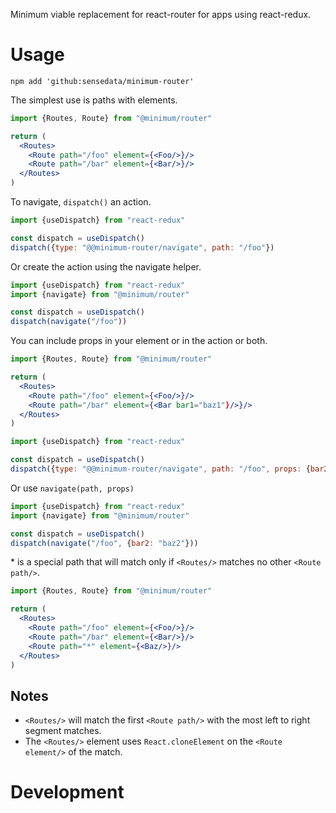 Minimum viable replacement for react-router for apps using react-redux.

# Usage

```
npm add 'github:sensedata/minimum-router'
```

The simplest use is paths with elements.

```jsx
import {Routes, Route} from "@minimum/router"

return (
  <Routes>
    <Route path="/foo" element={<Foo/>}/>
    <Route path="/bar" element={<Bar/>}/>
  </Routes>
)
```

To navigate, `dispatch()` an action.

```javascript
import {useDispatch} from "react-redux"

const dispatch = useDispatch()
dispatch({type: "@@minimum-router/navigate", path: "/foo"})
```

Or create the action using the navigate helper.

```javascript
import {useDispatch} from "react-redux"
import {navigate} from "@minimum/router"

const dispatch = useDispatch()
dispatch(navigate("/foo"))
```

You can include props in your element or in the action or both.

```jsx
import {Routes, Route} from "@minimum/router"

return (
  <Routes>
    <Route path="/foo" element={<Foo/>}/>
    <Route path="/bar" element={<Bar bar1="baz1"}/>}/>
  </Routes>
)
```

```javascript
import {useDispatch} from "react-redux"

const dispatch = useDispatch()
dispatch({type: "@@minimum-router/navigate", path: "/foo", props: {bar2: "baz2"}})
```

Or use `navigate(path, props)`

```javascript
import {useDispatch} from "react-redux"
import {navigate} from "@minimum/router"

const dispatch = useDispatch()
dispatch(navigate("/foo", {bar2: "baz2"}))
```

\* is a special path that will match only if `<Routes/>` matches no other `<Route path/>`.

```jsx
import {Routes, Route} from "@minimum/router"

return (
  <Routes>
    <Route path="/foo" element={<Foo/>}/>
    <Route path="/bar" element={<Bar/>}/>
    <Route path="*" element={<Baz/>}/>
  </Routes>
)
```

## Notes

* `<Routes/>` will match the first `<Route path/>` with the most left to right segment matches.
* The `<Routes/>` element uses `React.cloneElement` on the `<Route element/>` of the match.

# Development
